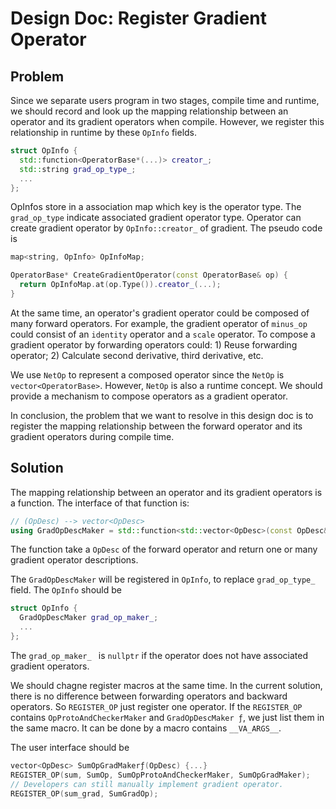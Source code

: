 # Design Doc: Register Gradient Operator

## Problem

Since we separate users program in two stages, compile time and runtime, we should record and look up the mapping relationship between an operator and its gradient operators when compile. However, we register this relationship in runtime by these `OpInfo` fields.

```cpp
struct OpInfo {
  std::function<OperatorBase*(...)> creator_;
  std::string grad_op_type_;
  ...
};
```

OpInfos store in a association map which key is the operator type. The `grad_op_type` indicate associated gradient operator type. Operator can create gradient operator by `OpInfo::creator_` of gradient. The pseudo code is

```cpp
map<string, OpInfo> OpInfoMap;

OperatorBase* CreateGradientOperator(const OperatorBase& op) {
  return OpInfoMap.at(op.Type()).creator_(...);
}
```

At the same time, an operator's gradient operator could be composed of many forward operators. For example, the gradient operator of `minus_op` could  consist of an `identity` operator and a `scale` operator. To compose a gradient operator by forwarding operators could: 1) Reuse forwarding operator; 2) Calculate second derivative, third derivative, etc.

We use `NetOp` to represent a composed operator since the `NetOp` is `vector<OperatorBase>`. However, `NetOp` is also a runtime concept. We should provide a mechanism to compose operators as a gradient operator.

In conclusion, the problem that we want to resolve in this design doc is to register the mapping relationship between the forward operator and its gradient operators during compile time.


## Solution

The mapping relationship between an operator and its gradient operators is a function. The interface of that function is:

```cpp
// (OpDesc) --> vector<OpDesc>
using GradOpDescMaker = std::function<std::vector<OpDesc>(const OpDesc&)>;
```

The function take a `OpDesc` of the forward operator and return one or many gradient operator descriptions.

The `GradOpDescMaker` will be registered in `OpInfo`, to replace `grad_op_type_` field. The `OpInfo` should be

```cpp
struct OpInfo {
  GradOpDescMaker grad_op_maker_;
  ...
};
```

The `grad_op_maker_ ` is `nullptr` if the operator does not have associated gradient operators.

We should chagne register macros at the same time. In the current solution, there is no difference between forwarding operators and backward operators. So `REGISTER_OP` just register one operator. If the `REGISTER_OP` contains `OpProtoAndCheckerMaker` and `GradOpDescMaker ƒ`, we just list them in the same macro. It can be done by a macro contains `__VA_ARGS__`.

The user interface should be

```cpp
vector<OpDesc> SumOpGradMakerƒ(OpDesc) {...}
REGISTER_OP(sum, SumOp, SumOpProtoAndCheckerMaker, SumOpGradMaker);
// Developers can still manually implement gradient operator.
REGISTER_OP(sum_grad, SumGradOp);
```
